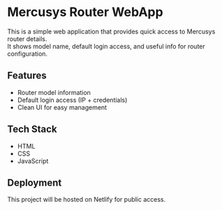 # Mercusys Router WebApp

This is a simple web application that provides quick access to Mercusys router details.  
It shows model name, default login access, and useful info for router configuration.  

## Features
- Router model information  
- Default login access (IP + credentials)  
- Clean UI for easy management  

## Tech Stack
- HTML  
- CSS  
- JavaScript  

## Deployment
This project will be hosted on Netlify for public access.
